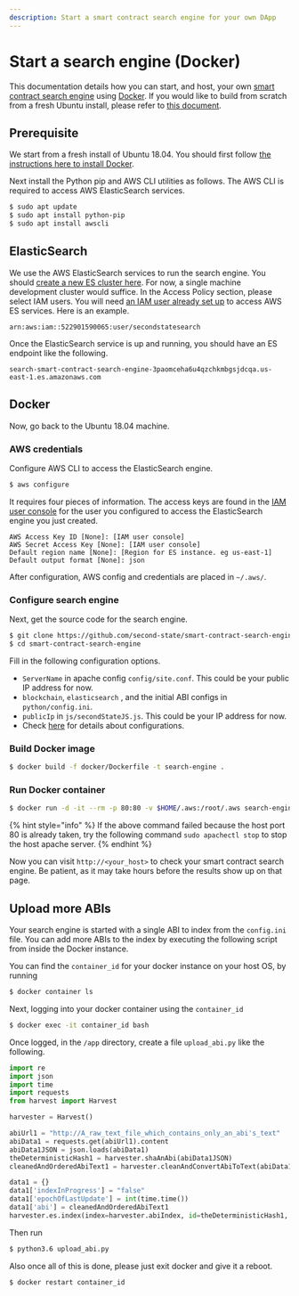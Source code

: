 ```yaml
---
description: Start a smart contract search engine for your own DApp
---
```


# Start a search engine \(Docker\)

This documentation details how you can start, and host, your own [smart contract search engine](https://github.com/second-state/smart-contract-search-engine) using [Docker](https://www.docker.com/). If you would like to build from scratch from a fresh Ubuntu install, please refer to [this document](../start-a-search-engine.md).

## Prerequisite

We start from a fresh install of Ubuntu 18.04. You should first follow [the instructions here to install Docker](https://www.digitalocean.com/community/tutorials/how-to-install-and-use-docker-on-ubuntu-18-04).

Next install the Python pip and AWS CLI utilities as follows. The AWS CLI is required to access AWS ElasticSearch services.

```bash
$ sudo apt update
$ sudo apt install python-pip
$ sudo apt install awscli
```

## ElasticSearch

We use the AWS ElasticSearch services to run the search engine. You should [create a new ES cluster here](https://console.aws.amazon.com/es/home). For now, a single machine development cluster would suffice. In the Access Policy section, please select IAM users. You will need [an IAM user already set up](https://console.aws.amazon.com/iam/home?#/users) to access AWS ES services. Here is an example.

```text
arn:aws:iam::522901590065:user/secondstatesearch
```

Once the ElasticSearch service is up and running, you should have an ES endpoint like the following.

```text
search-smart-contract-search-engine-3paomceha6u4qzchkmbgsjdcqa.us-east-1.es.amazonaws.com
```

## Docker

Now, go back to the Ubuntu 18.04 machine.

### AWS credentials

Configure AWS CLI to access the ElasticSearch engine.

```bash
$ aws configure
```

It requires four pieces of information. The access keys are found in the [IAM user console](https://console.aws.amazon.com/iam/home?#/users) for the user you configured to access the ElasticSearch engine you just created.

```text
AWS Access Key ID [None]: [IAM user console]
AWS Secret Access Key [None]: [IAM user console]
Default region name [None]: [Region for ES instance. eg us-east-1]
Default output format [None]: json
```

After configuration, AWS config and credentials are placed in `~/.aws/`.

### Configure search engine

Next, get the source code for the search engine.

```bash
$ git clone https://github.com/second-state/smart-contract-search-engine.git
$ cd smart-contract-search-engine
```

Fill in the following configuration options.

* `ServerName` in apache config `config/site.conf`. This could be your public IP address for now.
* `blockchain`, `elasticsearch` , and the initial ABI configs in `python/config.ini`.
* `publicIp` in `js/secondStateJS.js`. This could be your IP address for now.
* Check [here](https://github.com/second-state/whitepapers/tree/2d68282b29af48f62e2075a36bd229f10fe51aa3/smart-contracts-search-engine/start-a-search-engine/README.md#javascript) for details about configurations.

### Build Docker image

```bash
$ docker build -f docker/Dockerfile -t search-engine .
```

### Run Docker container

```bash
$ docker run -d -it --rm -p 80:80 -v $HOME/.aws:/root/.aws search-engine
```

{% hint style="info" %}
If the above command failed because the host port 80 is already taken, try the following command `sudo apachectl stop` to stop the host apache server.
{% endhint %}

Now you can visit `http://<your_host>` to check your smart contract search engine. Be patient, as it may take hours before the results show up on that page.

## Upload more ABIs

Your search engine is started with a single ABI to index from the `config.ini` file. You can add more ABIs to the index by executing the following script from inside the Docker instance.

You can find the `container_id` for your docker instance on your host OS, by running

```bash
$ docker container ls
```

Next, logging into your docker container using the `container_id`

```bash
$ docker exec -it container_id bash
```

Once logged, in the `/app` directory, create a file `upload_abi.py` like the following.

```python
import re
import json
import time
import requests
from harvest import Harvest

harvester = Harvest()

abiUrl1 = "http://A_raw_text_file_which_contains_only_an_abi's_text"
abiData1 = requests.get(abiUrl1).content
abiData1JSON = json.loads(abiData1)
theDeterministicHash1 = harvester.shaAnAbi(abiData1JSON)
cleanedAndOrderedAbiText1 = harvester.cleanAndConvertAbiToText(abiData1JSON)

data1 = {}
data1['indexInProgress'] = "false"
data1['epochOfLastUpdate'] = int(time.time())
data1['abi'] = cleanedAndOrderedAbiText1
harvester.es.index(index=harvester.abiIndex, id=theDeterministicHash1, body=data1)
```

Then run

```bash
$ python3.6 upload_abi.py
```

Also once all of this is done, please just exit docker and give it a reboot.

```bash
$ docker restart container_id
```



